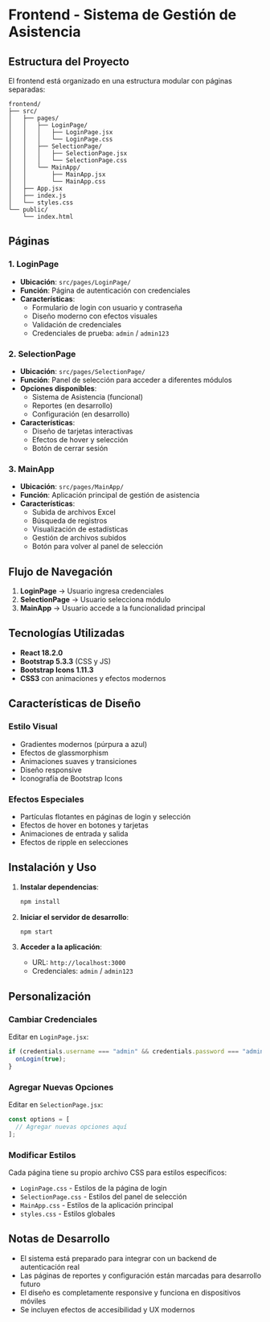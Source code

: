 # Frontend - Sistema de Gestión de Asistencia

## Estructura del Proyecto

El frontend está organizado en una estructura modular con páginas separadas:

```
frontend/
├── src/
│   ├── pages/
│   │   ├── LoginPage/
│   │   │   ├── LoginPage.jsx
│   │   │   └── LoginPage.css
│   │   ├── SelectionPage/
│   │   │   ├── SelectionPage.jsx
│   │   │   └── SelectionPage.css
│   │   └── MainApp/
│   │       ├── MainApp.jsx
│   │       └── MainApp.css
│   ├── App.jsx
│   ├── index.js
│   └── styles.css
└── public/
    └── index.html
```

## Páginas

### 1. LoginPage

- **Ubicación**: `src/pages/LoginPage/`
- **Función**: Página de autenticación con credenciales
- **Características**:
  - Formulario de login con usuario y contraseña
  - Diseño moderno con efectos visuales
  - Validación de credenciales
  - Credenciales de prueba: `admin` / `admin123`

### 2. SelectionPage

- **Ubicación**: `src/pages/SelectionPage/`
- **Función**: Panel de selección para acceder a diferentes módulos
- **Opciones disponibles**:
  - Sistema de Asistencia (funcional)
  - Reportes (en desarrollo)
  - Configuración (en desarrollo)
- **Características**:
  - Diseño de tarjetas interactivas
  - Efectos de hover y selección
  - Botón de cerrar sesión

### 3. MainApp

- **Ubicación**: `src/pages/MainApp/`
- **Función**: Aplicación principal de gestión de asistencia
- **Características**:
  - Subida de archivos Excel
  - Búsqueda de registros
  - Visualización de estadísticas
  - Gestión de archivos subidos
  - Botón para volver al panel de selección

## Flujo de Navegación

1. **LoginPage** → Usuario ingresa credenciales
2. **SelectionPage** → Usuario selecciona módulo
3. **MainApp** → Usuario accede a la funcionalidad principal

## Tecnologías Utilizadas

- **React 18.2.0**
- **Bootstrap 5.3.3** (CSS y JS)
- **Bootstrap Icons 1.11.3**
- **CSS3** con animaciones y efectos modernos

## Características de Diseño

### Estilo Visual

- Gradientes modernos (púrpura a azul)
- Efectos de glassmorphism
- Animaciones suaves y transiciones
- Diseño responsive
- Iconografía de Bootstrap Icons

### Efectos Especiales

- Partículas flotantes en páginas de login y selección
- Efectos de hover en botones y tarjetas
- Animaciones de entrada y salida
- Efectos de ripple en selecciones

## Instalación y Uso

1. **Instalar dependencias**:

   ```bash
   npm install
   ```

2. **Iniciar el servidor de desarrollo**:

   ```bash
   npm start
   ```

3. **Acceder a la aplicación**:
   - URL: `http://localhost:3000`
   - Credenciales: `admin` / `admin123`

## Personalización

### Cambiar Credenciales

Editar en `LoginPage.jsx`:

```javascript
if (credentials.username === "admin" && credentials.password === "admin123") {
  onLogin(true);
}
```

### Agregar Nuevas Opciones

Editar en `SelectionPage.jsx`:

```javascript
const options = [
  // Agregar nuevas opciones aquí
];
```

### Modificar Estilos

Cada página tiene su propio archivo CSS para estilos específicos:

- `LoginPage.css` - Estilos de la página de login
- `SelectionPage.css` - Estilos del panel de selección
- `MainApp.css` - Estilos de la aplicación principal
- `styles.css` - Estilos globales

## Notas de Desarrollo

- El sistema está preparado para integrar con un backend de autenticación real
- Las páginas de reportes y configuración están marcadas para desarrollo futuro
- El diseño es completamente responsive y funciona en dispositivos móviles
- Se incluyen efectos de accesibilidad y UX modernos
